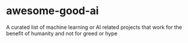 # awesome-good-ai
A curated list of machine learning or AI related projects that work for the benefit of humanity and not for greed or hype
